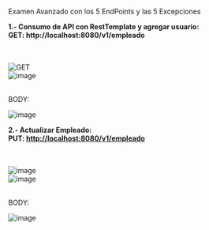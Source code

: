 Examen Avanzado con los 5 EndPoints y las 5 Excepciones

<b>1.- Consumo de API con RestTemplate y agregar usuario:</b><br>
<b>GET: http://localhost:8080/v1/empleado</b><br><br><br>

![GET](https://github.com/milanncy/Examen04/assets/174217470/42c6e01f-6e30-4055-936f-6f360ef72ad9)
<br>
![image](https://github.com/milanncy/Examen04/assets/174217470/aa29eaa3-61cb-4c44-85ad-b7ae3c8682f8)

<br>
BODY:
<br>

![image](https://github.com/milanncy/Examen04/assets/174217470/8f91d350-e3b2-48a5-851b-039b2f10298a)


<b>2.- Actualizar Empleado:</b><br>
<b>PUT: [http://localhost:8080/v1/empleado](http://localhost:8080/v1/empleado/actualizar/75200203)</b><br><br><br>

![image](https://github.com/milanncy/Examen04/assets/174217470/5ad4c759-2c6f-468d-9802-c6b1cb413c27)
<br>
![image](https://github.com/milanncy/Examen04/assets/174217470/ce22999e-95af-4fbd-b04c-7ba4eaf2338a)

<br>
BODY:
<br>

![image](https://github.com/milanncy/Examen04/assets/174217470/9901af15-83e3-42f7-8c86-9f1ba127e175)


